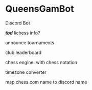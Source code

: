 # QueensGamBot
Discord Bot





***tbd***
lichess info?

announce tournaments

club leaderboard

chess engine: with chess notation

timezone converter

map chess.com name to discord name
